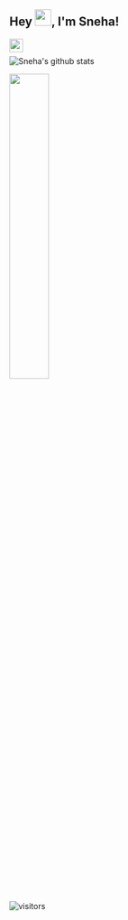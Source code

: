## Hey <img src="https://github.com/TheDudeThatCode/TheDudeThatCode/blob/master/Assets/Hi.gif" width="29px">, I'm Sneha!



<a href="https://www.linkedin.com/in/sneha-yadav1/">
  <img align="left" width="24px" src="https://cdn.jsdelivr.net/npm/simple-icons@v3/icons/linkedin.svg"  />
</a>
<!--<a href="https://twitter.com/">
  <img align="left" width="26px" src="https://cdn.jsdelivr.net/npm/simple-icons@v3/icons/twitter.svg" />
</a>-->
<br />



![Sneha's github stats](https://github-readme-stats.vercel.app/api?username=SnehaYadav1&show_icons=true&hide_border=true)

<img width="37.2%" src="https://github-readme-stats.vercel.app/api/top-langs/?username=SnehaYadav1&line_height=52">



![visitors](https://visitor-badge.laobi.icu/badge?page_id=SnehaYadav1.SnehaYadav1)
